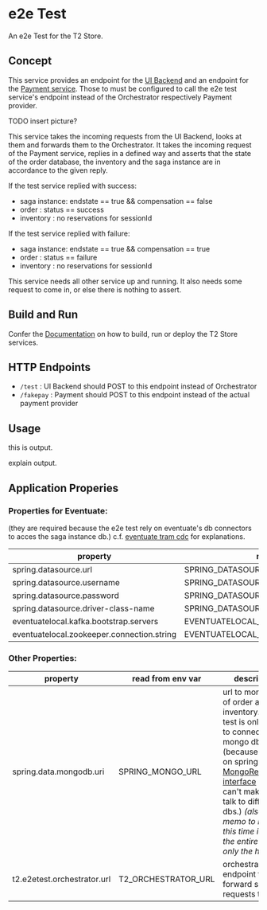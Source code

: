 # e2e Test
An e2e Test for the T2 Store.

## Concept 

This service provides an endpoint for the [UI Backend]() and an endpoint for the [Payment service]().
Those to must be configured to call the e2e test service's endpoint instead of the Orchestrator respectively Payment provider.

TODO insert picture?

This service takes the incoming requests from the UI Backend, looks at them and forwards them to the Orchestrator.
It takes the incoming request of the Payment service, replies in a defined way and asserts that the state of the order database, the inventory and the saga instance are in accordance to the given reply.

If the test service replied with success:
* saga instance: endstate == true && compensation == false
* order : status == success
* inventory : no reservations for sessionId

If the test service replied with failure:
* saga instance: endstate == true && compensation == true
* order : status == failure
* inventory : no reservations for sessionId

This service needs all other service up and running.
It also needs some request to come in, or else there is nothing to assert. 


## Build and Run

Confer the [Documentation](https://t2-documentation.readthedocs.io/en/latest/guides/kube.html) on how to build, run or deploy the T2 Store services.

## HTTP Endpoints
* ``/test`` :  UI Backend should POST to this endpoint instead of Orchestrator
* ``/fakepay`` : Payment should POST to this endpoint instead of the actual payment provider

## Usage 

this is output.

explain output.

## Application Properies

### Properties for Eventuate:

(they are required because the e2e test rely on eventuate's db connectors to acces the saga instance db.)
c.f. [eventuate tram cdc](https://eventuate.io/docs/manual/eventuate-tram/latest/getting-started-eventuate-tram.html) for explanations.

property | read from env var |
-------- | ----------------- |
spring.datasource.url | SPRING_DATASOURCE_URL |
spring.datasource.username | SPRING_DATASOURCE_USERNAME |
spring.datasource.password | SPRING_DATASOURCE_PASSWORD |
spring.datasource.driver-class-name | SPRING_DATASOURCE_DRIVER_CLASS_NAME |
eventuatelocal.kafka.bootstrap.servers | EVENTUATELOCAL_KAFKA_BOOTSTRAP_SERVERS |
eventuatelocal.zookeeper.connection.string | EVENTUATELOCAL_ZOOKEEPER_CONNECTION_STRING |


### Other Properties:
property | read from env var | description |
-------- | ----------------- | ----------- |
spring.data.mongodb.uri     |SPRING_MONGO_URL | url to mongodb of order and inventory. e2e test is only able to connect to _one_ mongo db (because it relies on spring's [MongoRepository interface](https://docs.spring.io/spring-data/mongodb/docs/current/api/org/springframework/data/mongodb/repository/MongoRepository.html) and i can't make them talk to different dbs.) *(also: memo to myself: this time its really the entire url, not only the host!!)*
t2.e2etest.orchestrator.url | T2_ORCHESTRATOR_URL | orchestrator endpoint to forward saga requests to.
